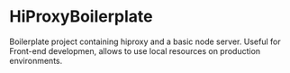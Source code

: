 # HiProxyBoilerplate
Boilerplate project containing hiproxy and a basic node server. Useful for Front-end developmen, allows to use local resources on production environments.
